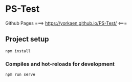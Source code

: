 # PS-Test
Github Pages 
===> https://yorkaen.github.io/PS-Test/ <===

## Project setup
```
npm install
```

### Compiles and hot-reloads for development
```
npm run serve
```

